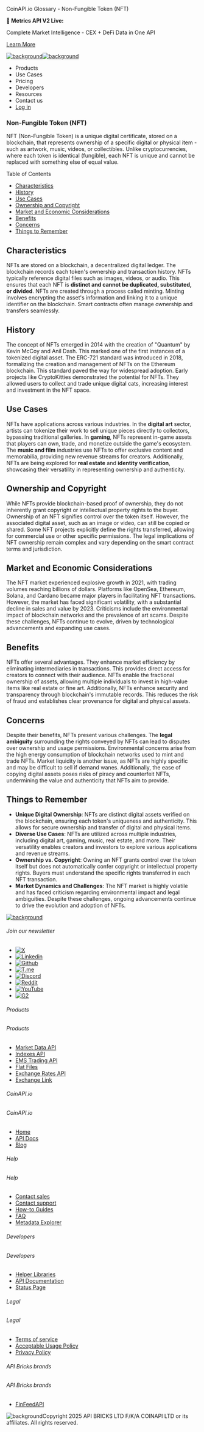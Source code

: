 CoinAPI.io Glossary - Non-Fungible Token (NFT)

**🚀 Metrics API V2 Live:**

Complete Market Intelligence - CEX + DeFi Data in One API

[Learn More](https://www.coinapi.io/blog/metrics-api-v2-trading-volume-analysis-and-on-chain-metrics)

[![background](https://cdn.sanity.io/images/o65xz72l/production/268144c90959611dea3e360f81e4549c3cd03fd0-142x34.svg)![background](https://cdn.sanity.io/images/o65xz72l/production/e0ca0c29b08cb53631d77de4a84246da316d55d2-142x34.svg)](/)

* Products
* Use Cases
* Pricing
* Developers
* Resources
* Contact us
* [Log in](https://console.coinapi.io/)

### Non-Fungible Token (NFT)

NFT (Non-Fungible Token) is a unique digital certificate, stored on a blockchain, that represents ownership of a specific digital or physical item - such as artwork, music, videos, or collectibles. Unlike cryptocurrencies, where each token is identical (fungible), each NFT is unique and cannot be replaced with something else of equal value.

Table of Contents

* [Characteristics](#link-58c824ab8284)
* [History](#link-144dc348e11a)
* [Use Cases](#link-416f48b75111)
* [Ownership and Copyright](#link-a53a0e09c78c)
* [Market and Economic Considerations](#link-1efa10669b0d)
* [Benefits](#link-942de1fbe0f6)
* [Concerns](#link-5da626ba554a)
* [Things to Remember](#link-4f20a00eae04)

Characteristics
---------------

NFTs are stored on a blockchain, a decentralized digital ledger. The blockchain records each token's ownership and transaction history. NFTs typically reference digital files such as images, videos, or audio. This ensures that each NFT is **distinct and cannot be duplicated, substituted, or divided**. NFTs are created through a process called minting. Minting involves encrypting the asset's information and linking it to a unique identifier on the blockchain. Smart contracts often manage ownership and transfers seamlessly.

History
-------

The concept of NFTs emerged in 2014 with the creation of "Quantum" by Kevin McCoy and Anil Dash. This marked one of the first instances of a tokenized digital asset. The ERC-721 standard was introduced in 2018, formalizing the creation and management of NFTs on the Ethereum blockchain. This standard paved the way for widespread adoption. Early projects like CryptoKitties demonstrated the potential for NFTs. They allowed users to collect and trade unique digital cats, increasing interest and investment in the NFT space.

Use Cases
---------

NFTs have applications across various industries. In the **digital art** sector, artists can tokenize their work to sell unique pieces directly to collectors, bypassing traditional galleries. In **gaming**, NFTs represent in-game assets that players can own, trade, and monetize outside the game's ecosystem. The **music and film** industries use NFTs to offer exclusive content and memorabilia, providing new revenue streams for creators. Additionally, NFTs are being explored for **real estate** and **identity verification**, showcasing their versatility in representing ownership and authenticity.

Ownership and Copyright
-----------------------

While NFTs provide blockchain-based proof of ownership, they do not inherently grant copyright or intellectual property rights to the buyer. Ownership of an NFT signifies control over the token itself. However, the associated digital asset, such as an image or video, can still be copied or shared. Some NFT projects explicitly define the rights transferred, allowing for commercial use or other specific permissions. The legal implications of NFT ownership remain complex and vary depending on the smart contract terms and jurisdiction.

Market and Economic Considerations
----------------------------------

The NFT market experienced explosive growth in 2021, with trading volumes reaching billions of dollars. Platforms like OpenSea, Ethereum, Solana, and Cardano became major players in facilitating NFT transactions. However, the market has faced significant volatility, with a substantial decline in sales and value by 2023. Criticisms include the environmental impact of blockchain networks and the prevalence of art scams. Despite these challenges, NFTs continue to evolve, driven by technological advancements and expanding use cases.

Benefits
--------

NFTs offer several advantages. They enhance market efficiency by eliminating intermediaries in transactions. This provides direct access for creators to connect with their audience. NFTs enable the fractional ownership of assets, allowing multiple individuals to invest in high-value items like real estate or fine art. Additionally, NFTs enhance security and transparency through blockchain's immutable records. This reduces the risk of fraud and establishes clear provenance for digital and physical assets.

Concerns
--------

Despite their benefits, NFTs present various challenges. The **legal ambiguity** surrounding the rights conveyed by NFTs can lead to disputes over ownership and usage permissions. Environmental concerns arise from the high energy consumption of blockchain networks used to mint and trade NFTs. Market liquidity is another issue, as NFTs are highly specific and may be difficult to sell if demand wanes. Additionally, the ease of copying digital assets poses risks of piracy and counterfeit NFTs, undermining the value and authenticity that NFTs aim to provide.

Things to Remember
------------------

* **Unique Digital Ownership**: NFTs are distinct digital assets verified on the blockchain, ensuring each token's uniqueness and authenticity. This allows for secure ownership and transfer of digital and physical items.
* **Diverse Use Cases**: NFTs are utilized across multiple industries, including digital art, gaming, music, real estate, and more. Their versatility enables creators and investors to explore various applications and revenue streams.
* **Ownership vs. Copyright**: Owning an NFT grants control over the token itself but does not automatically confer copyright or intellectual property rights. Buyers must understand the specific rights transferred in each NFT transaction.
* **Market Dynamics and Challenges**: The NFT market is highly volatile and has faced criticism regarding environmental impact and legal ambiguities. Despite these challenges, ongoing advancements continue to drive the evolution and adoption of NFTs.

[![background](https://cdn.sanity.io/images/o65xz72l/production/99475f0760777c30125556b2707e1e8f77f2fba0-179x42.svg)](/)

###### Join our newsletter

* [![X](https://cdn.sanity.io/images/o65xz72l/production/89a93ecdd3eaa62f0d2bad091ff6d92a31e9c372-28x28.svg)](https://twitter.com/realcoinapi "X")
* [![Linkedin](https://cdn.sanity.io/images/o65xz72l/production/be666e8656abe83e43c1db9a3ab76d44b9af5cb5-28x28.svg)](https://www.linkedin.com/company/coinapi "Linkedin")
* [![Github](https://cdn.sanity.io/images/o65xz72l/production/80703d2d9baaef7e7f5471a54a720b9383a63aab-28x28.svg)](https://github.com/coinapi/coinapi-sdk "Github")
* [![T.me](https://cdn.sanity.io/images/o65xz72l/production/39be23a1db383ad12c3e9d4bebae9bc77bf59b8b-28x28.svg)](https://t.me/coinapiofficial "T.me")
* [![Discord](https://cdn.sanity.io/images/o65xz72l/production/9862f060f9b89536f18d4e8770a11bfb00c3e3fd-30x28.svg)](https://discord.gg/vgJbjjsVaC "Discord")
* [![Reddit](https://cdn.sanity.io/images/o65xz72l/production/d02e41d1eab87d289f2bc6a390bcd0c7def1b7ac-30x28.svg)](https://www.reddit.com/r/CoinAPI/ "Reddit")
* [![YouTube](https://cdn.sanity.io/images/o65xz72l/production/535425f0f99df8b6173d663721f8941430d637b2-28x28.svg)](https://www.youtube.com/@CoinAPI_Official "YouTube")
* [![G2](/_next/image?url=https%3A%2F%2Fcdn.sanity.io%2Fimages%2Fo65xz72l%2Fproduction%2F4b1d455c2cab4bf625e7cc96a1b74695c0b3c4bc-28x28.png&w=64&q=75)](https://www.g2.com/products/coinapi/reviews "G2")

###### Products

###### Products

* [Market Data API](/products/market-data-api)
* [Indexes API](/products/indexes-api)
* [EMS Trading API](/products/ems-api)
* [Flat Files](/products/flat-files)
* [Exchange Rates API](/products/exchange-rates-api)
* [Exchange Link](https://www.coinapi.io/products/exchange-link)

###### CoinAPI.io

###### CoinAPI.io

* [Home](https://www.coinapi.io/)
* [API Docs](https://docs.coinapi.io/?_gl=1*jgom05*_gcl_au*NTIxNjU3NzExLjE3MzU1OTM0MTE.*_ga*OTI3MDg0NzQ2LjE3MzU1OTM0MDk.*_ga_063767QGZW*MTczODA3Mzc5MC43My4wLjE3MzgwNzM3OTAuNjAuMC4w*_ga_EXCQW96F7R*MTczODA3Mzc5MC4xMjEuMC4xNzM4MDczNzkwLjAuMC4w)
* [Blog](https://www.coinapi.io/blog)

###### Help

###### Help

* [Contact sales](/contact-us)
* [Contact support](https://console.coinapi.io/?link=/support-tickets)
* [How-to Guides](https://docs.coinapi.io/market-data/how-to-guides/?_gl=1*16m3ndl*_gcl_au*NTIxNjU3NzExLjE3MzU1OTM0MTE.*_ga*OTI3MDg0NzQ2LjE3MzU1OTM0MDk.*_ga_063767QGZW*MTczODA3Mzc5MC43My4wLjE3MzgwNzM3OTAuNjAuMC4w*_ga_EXCQW96F7R*MTczODA3Mzc5MC4xMjEuMC4xNzM4MDczNzkwLjAuMC4w)
* [FAQ](https://docs.coinapi.io/general/faq/?_gl=1*dfjpiw*_gcl_au*NTIxNjU3NzExLjE3MzU1OTM0MTE.*_ga*OTI3MDg0NzQ2LjE3MzU1OTM0MDk.*_ga_063767QGZW*MTczODA3Mzc5MC43My4wLjE3MzgwNzM3OTAuNjAuMC4w*_ga_EXCQW96F7R*MTczODA3Mzc5MC4xMjEuMC4xNzM4MDczNzkwLjAuMC4w)
* [Metadata Explorer](https://docs.coinapi.io/market-data/metadata-tables/introduction)

###### Developers

###### Developers

* [Helper Libraries](https://github.com/api-bricks/api-bricks-sdk/)
* [API Documentation](https://docs.coinapi.io/?_gl=1*iuavdb*_gcl_au*NTIxNjU3NzExLjE3MzU1OTM0MTE.*_ga*OTI3MDg0NzQ2LjE3MzU1OTM0MDk.*_ga_063767QGZW*MTczODA3Mzc5MC43My4wLjE3MzgwNzM3OTAuNjAuMC4w*_ga_EXCQW96F7R*MTczODA3Mzc5MC4xMjEuMC4xNzM4MDczNzkwLjAuMC4w)
* [Status Page](https://status.coinapi.io/?_gl=1*1ww1bbe*_gcl_au*NTIxNjU3NzExLjE3MzU1OTM0MTE.*_ga*OTI3MDg0NzQ2LjE3MzU1OTM0MDk.*_ga_063767QGZW*MTczODA3Mzc5MC43My4wLjE3MzgwNzM3OTAuNjAuMC4w*_ga_EXCQW96F7R*MTczODA3Mzc5MC4xMjEuMC4xNzM4MDczNzkwLjAuMC4w)

###### Legal

###### Legal

* [Terms of service](/legal#terms)
* [Acceptable Usage Policy](/legal#aup)
* [Privacy Policy](/legal#policy)

###### API Bricks brands

###### API Bricks brands

* [FinFeedAPI](https://finfeedapi.com/?utm_source=coinapi.io&utm_medium=referral&utm_campaign=footer)

![background](https://cdn.sanity.io/images/o65xz72l/production/5f005fa1cc9dc85c59ae054bb4a4838566b65c4e-25x26.svg)Copyright 2025 API BRICKS LTD F/K/A COINAPI LTD or its affiliates. All rights reserved.